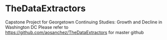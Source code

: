 # TheDataExtractors
Capstone Project for Georgetown Continuing Studies: Growth and Decline in Washington DC
Please refer to https://github.com/aosanchez/TheDataExtractors for master github
